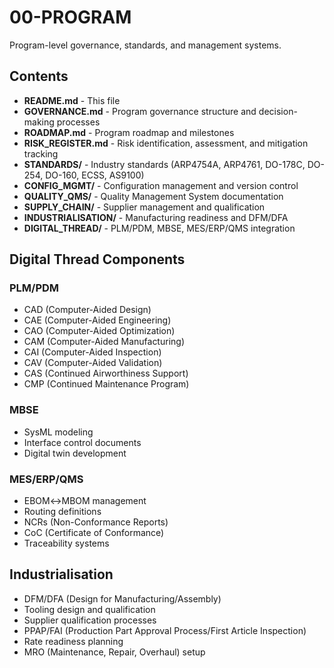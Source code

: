 # 00-PROGRAM

Program-level governance, standards, and management systems.

## Contents

- **README.md** - This file
- **GOVERNANCE.md** - Program governance structure and decision-making processes
- **ROADMAP.md** - Program roadmap and milestones
- **RISK_REGISTER.md** - Risk identification, assessment, and mitigation tracking
- **STANDARDS/** - Industry standards (ARP4754A, ARP4761, DO-178C, DO-254, DO-160, ECSS, AS9100)
- **CONFIG_MGMT/** - Configuration management and version control
- **QUALITY_QMS/** - Quality Management System documentation
- **SUPPLY_CHAIN/** - Supplier management and qualification
- **INDUSTRIALISATION/** - Manufacturing readiness and DFM/DFA
- **DIGITAL_THREAD/** - PLM/PDM, MBSE, MES/ERP/QMS integration

## Digital Thread Components

### PLM/PDM
- CAD (Computer-Aided Design)
- CAE (Computer-Aided Engineering)
- CAO (Computer-Aided Optimization)
- CAM (Computer-Aided Manufacturing)
- CAI (Computer-Aided Inspection)
- CAV (Computer-Aided Validation)
- CAS (Continued Airworthiness Support)
- CMP (Continued Maintenance Program)

### MBSE
- SysML modeling
- Interface control documents
- Digital twin development

### MES/ERP/QMS
- EBOM↔MBOM management
- Routing definitions
- NCRs (Non-Conformance Reports)
- CoC (Certificate of Conformance)
- Traceability systems

## Industrialisation

- DFM/DFA (Design for Manufacturing/Assembly)
- Tooling design and qualification
- Supplier qualification processes
- PPAP/FAI (Production Part Approval Process/First Article Inspection)
- Rate readiness planning
- MRO (Maintenance, Repair, Overhaul) setup
